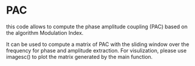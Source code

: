 # PAC
this code allows to compute the phase amplitude coupling (PAC) based on the algorithm Modulation Index.

It can be used to compute a matrix of PAC with the sliding window over the frequency for phase and amplitude extraction. For visulization, please use imagesc() to plot the matrix generated by the main function. 
